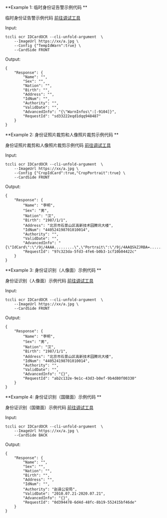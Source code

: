 **Example 1: 临时身份证告警示例代码  **

临时身份证告警示例代码  [前往调试工具](https://console.cloud.tencent.com/api/explorer?Product=ocr&Version=2018-11-19&Action=IDCardOCR)

Input: 

```
tccli ocr IDCardOCR --cli-unfold-argument  \
    --ImageUrl https://xx/a.jpg \
    --Config {"TempIdWarn":true} \
    --CardSide FRONT
```

Output: 
```
{
    "Response": {
        "Name": "",
        "Sex": "",
        "Nation": "",
        "Birth": "",
        "Address": "",
        "IdNum": "",
        "Authority": "",
        "ValidDate": "",
        "AdvancedInfo": "{\"WarnInfos\":[-9104]}",
        "RequestId": "sd33222eqd1dqq948487"
    }
}
```

**Example 2: 身份证照片裁剪和人像照片裁剪示例代码  **

身份证照片裁剪和人像照片裁剪示例代码  [前往调试工具](https://console.cloud.tencent.com/api/explorer?Product=ocr&Version=2018-11-19&Action=IDCardOCR)

Input: 

```
tccli ocr IDCardOCR --cli-unfold-argument  \
    --ImageUrl https://xx/a.jpg \
    --Config {"CropIdCard":true,"CropPortrait":true} \
    --CardSide FRONT
```

Output: 
```
{
    "Response": {
        "Name": "李明",
        "Sex": "男",
        "Nation": "汉",
        "Birth": "1987/1/1",
        "Address": "北京市石景山区高新技术园腾讯大楼",
        "IdNum": "440524198701010014",
        "Authority": "",
        "ValidDate": "",
        "AdvancedInfo": "{\"IdCard\":\"/9j/4AAA.........\",\"Portrait\":\"/9j/4AAQSkZJRBA=...........\"}",
        "RequestId": "97c323da-5fd3-4fe6-b0b3-1cf10b04422c"
    }
}
```

**Example 3: 身份证识别（人像面）示例代码 **

身份证识别（人像面）示例代码  [前往调试工具](https://console.cloud.tencent.com/api/explorer?Product=ocr&Version=2018-11-19&Action=IDCardOCR)

Input: 

```
tccli ocr IDCardOCR --cli-unfold-argument  \
    --ImageUrl https://xx/a.jpg \
    --CardSide FRONT
```

Output: 
```
{
    "Response": {
        "Name": "李明",
        "Sex": "男",
        "Nation": "汉",
        "Birth": "1987/1/1",
        "Address": "北京市石景山区高新技术园腾讯大楼",
        "IdNum": "440524198701010014",
        "Authority": "",
        "ValidDate": "",
        "AdvancedInfo": "{}",
        "RequestId": "ab2c132e-9e1c-43d3-b0ef-9b4d80f00330"
    }
}
```

**Example 4: 身份证识别（国徽面）示例代码 **

身份证识别（国徽面）示例代码   [前往调试工具](https://console.cloud.tencent.com/api/explorer?Product=ocr&Version=2018-11-19&Action=IDCardOCR)

Input: 

```
tccli ocr IDCardOCR --cli-unfold-argument  \
    --ImageUrl https://xx/a.jpg \
    --CardSide BACK
```

Output: 
```
{
    "Response": {
        "Name": "",
        "Sex": "",
        "Nation": "",
        "Birth": "",
        "Address": "",
        "IdNum": "",
        "Authority": "赵县公安局",
        "ValidDate": "2010.07.21-2020.07.21",
        "AdvancedInfo": "{}",
        "RequestId": "0d394478-6d4d-48fc-8b19-552415bf46de"
    }
}
```

